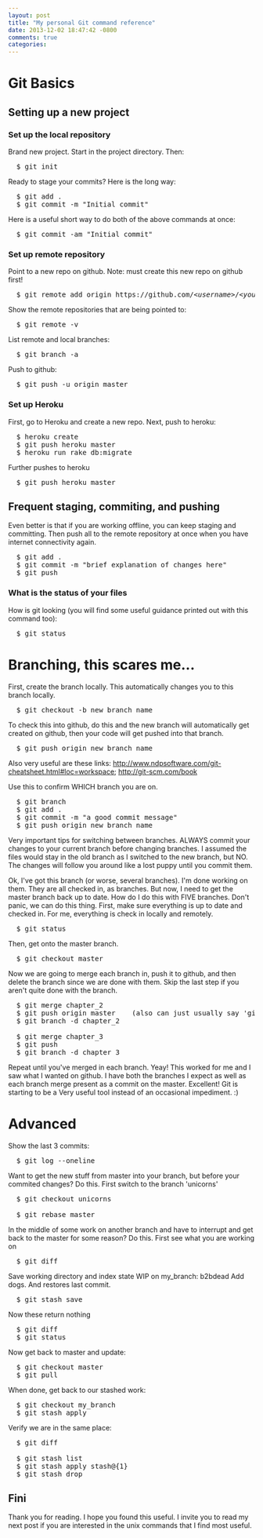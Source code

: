 ```yaml
---
layout: post
title: "My personal Git command reference"
date: 2013-12-02 18:47:42 -0800
comments: true
categories: 
---
```


Git Basics
=======

## Setting up a new project
### Set up the local repository
Brand new project.  Start in the project directory.  Then:  
<pre>
  $ git init
</pre>

Ready to stage your commits?  Here is the long way:
<pre>
  $ git add .
  $ git commit -m "Initial commit"
</pre>
 
Here is a useful short way to do both of the above commands at once: 
<pre>
  $ git commit -am "Initial commit"
</pre>

### Set up remote repository 
Point to a new repo on github.  Note: must create this new repo on github first!
<pre>
  $ git remote add origin https://github.com/&lt<i>username</i>>/&lt<i>your_new_app_name</i>>.git
</pre>
 
Show the remote repositories that are being pointed to:
<pre>
  $ git remote -v
</pre>
 
List remote and local branches:
<pre>
  $ git branch -a
</pre>
 
Push to github:
<pre>
  $ git push -u origin master
</pre>

### Set up Heroku 
First, go to Heroku and create a new repo.
Next, push to heroku:
<pre>
  $ heroku create
  $ git push heroku master
  $ heroku run rake db:migrate
</pre>
 
Further pushes to heroku
<pre>
  $ git push heroku master
</pre>

## Frequent staging, commiting, and pushing
Even better is that if you are working offline, you can keep staging and committing.  Then push all to the remote repository at once when you have internet connectivity again.
<pre>
  $ git add .
  $ git commit -m "brief explanation of changes here"
  $ git push
</pre>

### What is the status of your files
How is git looking (you will find some useful guidance printed out with this command too):
<pre>
  $ git status
</pre>

 
Branching, this scares me...
=======
 
First, create the branch locally.  This automatically changes you to this branch locally.
<pre>
  $ git checkout -b new_branch_name
</pre>
  
To check this into github, do this and the new branch will automatically get created on github, 
then your code will get pushed into that branch.
<pre>
  $ git push origin new_branch_name
</pre>
  
Also very useful are these links:
http://www.ndpsoftware.com/git-cheatsheet.html#loc=workspace;
http://git-scm.com/book
 
Use this to confirm WHICH branch you are on.
<pre>
  $ git branch
  $ git add .
  $ git commit -m "a good commit message"
  $ git push origin new_branch_name  
</pre>
  
Very important tips for switching between branches.  ALWAYS commit your changes to your current 
branch before changing branches.  I assumed the files would stay in the old branch as I switched 
to the new branch, but NO.  The changes will follow you around like a lost puppy until you commit 
them.
 
Ok, I've got this branch (or worse, several branches).  I'm done working on them.  They are all checked in, as branches.  But now, I need to get the master branch back up to date.  How do I do this with FIVE branches.  Don't panic, we can do this thing.  First, make sure everything is up to date and checked in.  For me, everything is check in locally and remotely.
<pre>
  $ git status
</pre>
  
Then, get onto the master branch.
<pre>
  $ git checkout master
</pre>
  
Now we are going to merge each branch in, push it to github, and then delete the branch since we are done with them.  Skip the last step if you aren't quite done with the branch.
<pre>
  $ git merge chapter_2
  $ git push origin master    (also can just usually say 'git push' here)
  $ git branch -d chapter_2
  
  $ git merge chapter_3
  $ git push 
  $ git branch -d chapter_3
</pre>
Repeat until you've merged in each branch.  Yeay!  This worked for me and I saw what I wanted on github.  I have both the branches I expect as well as each branch merge present as a commit on the master.  Excellent!  Git is starting to be a Very useful tool instead of an occasional impediment.  :)

 
Advanced
=======
 
Show the last 3 commits:
<pre>
  $ git log --oneline
</pre>
  
Want to get the new stuff from master into your branch, but before your commited changes?  Do 
this.  First switch to the branch 'unicorns'
<pre>
  $ git checkout unicorns
  
  $ git rebase master
</pre>
  
In the middle of some work on another branch and have to interrupt and get back to the master 
for some reason?  Do this.  First see what you are working on
<pre>
  $ git diff
</pre>
  
Save working directory and index state WIP on my_branch: b2bdead Add dogs.  And restores last 
commit.
<pre>
  $ git stash save
</pre>
  
Now these return nothing
<pre>
  $ git diff
  $ git status
</pre>
  
Now get back to master and update:
<pre>
  $ git checkout master
  $ git pull
</pre>
  
When done, get back to our stashed work:
<pre>
  $ git checkout my_branch
  $ git stash apply
</pre>
 
Verify we are in the same place:
<pre>
  $ git diff
  
  $ git stash list
  $ git stash apply stash@{1}
  $ git stash drop
</pre>
 
 
## Fini

Thank you for reading.  I hope you found this useful.  I invite you to read my next post if you are interested in the unix commands that I find most useful.
